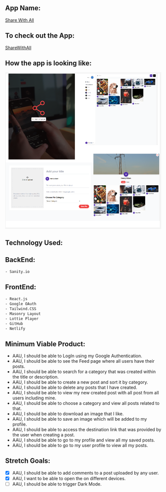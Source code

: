 ## App Name: 
[Share With All](https://sharewithall.netlify.app)

## To check out the App:

[ShareWithAll](https://sharewithall.netlify.app)

## How the app is looking like:

<img src= "./share_frontend/src/assets/projectlook.PNG">




## Technology Used:
  ## BackEnd:
    - Sanity.io
  ## FrontEnd:
    - React.js
    - Google OAuth
    - Tailwind.CSS
    - Masonry Layout
    - Lottie Player
    - GitHub
    - Netlify

## Minimum Viable Product:

- AAU, I should be able to LogIn using my Google Authentication.
- AAU, I should be able to see the Feed page where all users have their posts. 
- AAU, I should be able to search for a category that was created within the title or description.
- AAU, I should be able to create a new post and sort it by category.
- AAU, I should be able to delete any posts that I have created.
- AAU, I should be able to view my new created post with all post from all users including mine. 
- AAU, I should be able to choose a category and view all posts related to that.
- AAU, I should be able to download an image that I like.
- AAU, I should be able to save an image which will be added to my profile.
- AAU, I should be able to access the destination link that was provided by the user when creating a post.  
- AAU, I should be able to go to my profile and view all my saved posts. 
- AAU, I should be able to go to my user profile to view all my posts.

## Stretch Goals:

- [x] AAU, I should be able to add comments to a post uploaded by any user.
- [x] AAU, I want to be able to open the on different devices.
- [ ] AAU, I should be able to trigger Dark Mode.